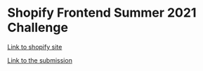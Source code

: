 # Shopify Frontend Summer 2021 Challenge
[Link to shopify site](https://jobs.smartrecruiters.com/ni/Shopify/ee14b4f1-62ec-4a47-850b-2311c57f855b-front-end-developer-intern-remote-summer-2021)

[Link to the submission](https://victorshan.github.io/shopify2020-frontend/)
